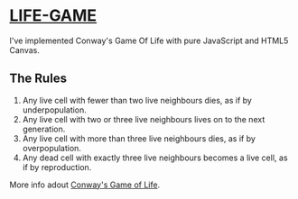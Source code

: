 # [LIFE-GAME](https://htmlpreview.github.io/?https://github.com/Morwen-S/life-game/blob/main/index.html)

I've implemented Conway's Game Of Life with pure JavaScript and HTML5 Canvas.


## The Rules

1. Any live cell with fewer than two live neighbours dies, as if by underpopulation.
2. Any live cell with two or three live neighbours lives on to the next generation.
3. Any live cell with more than three live neighbours dies, as if by overpopulation.
4. Any dead cell with exactly three live neighbours becomes a live cell, as if by reproduction.


More info adout [Conway's Game of Life](https://en.wikipedia.org/wiki/Conway%27s_Game_of_Life).
